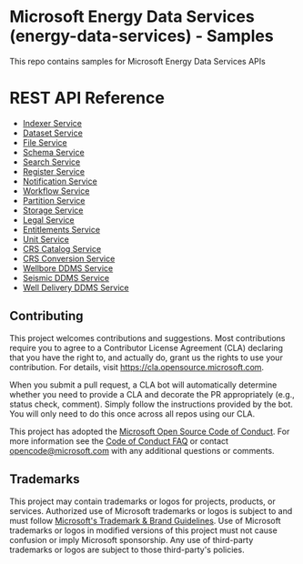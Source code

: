 # Microsoft Energy Data Services (energy-data-services) - Samples

This repo contains samples for Microsoft Energy Data Services APIs

# REST API Reference

* [Indexer Service](/meds-samples/rest-apis/index.html?page=/meds-samples/rest-apis/indexer_openapi.yaml)
* [Dataset Service](/meds-samples/rest-apis/index.html?page=/meds-samples/rest-apis/dataset_swagger.yaml)
* [File Service](/meds-samples/rest-apis/index.html?page=/meds-samples/rest-apis/file_service_openapi.yaml)
* [Schema Service](/meds-samples/rest-apis/index.html?page=/meds-samplesmeds-samples/rest-apis/schema_openapi.yaml)
* [Search Service](/meds-samples/rest-apis/index.html?page=/meds-samples/rest-apis/search_openapi.yaml)
* [Register Service](/meds-samples/rest-apis/index.html?page=/meds-samples/rest-apis/register_openapi.yaml)
* [Notification Service](/meds-samples/rest-apis/index.html?page=/meds-samples/rest-apis/notification_openapi.yaml)
* [Workflow Service](/meds-samples/rest-apis/index.html?page=/meds-samples/rest-apis/workflow_openapi.yaml)
* [Partition Service](/meds-samples/rest-apis/index.html?page=/meds-samples/rest-apis/partition_openapi.yaml)
* [Storage Service](/meds-samples/rest-apis/index.html?page=/meds-samples/rest-apis/storage_openapi.yaml)
* [Legal Service](/meds-samples/rest-apis/index.html?page=/meds-samples/rest-apis/compliance_openapi.yaml)
* [Entitlements Service](/meds-samples/rest-apis/index.html?page=/meds-samples/rest-apis/entitlements_openapi.yaml)
* [Unit Service](/meds-samples/rest-apis/index.html?page=/meds-samples/rest-apis/unit_service_openapi_v3.yaml)
* [CRS Catalog Service](/meds-samples/rest-apis/index.html?page=/meds-samples/rest-apis/crs-catalog-openapi-v2.yaml)
* [CRS Conversion Service](/meds-samples/rest-apis/index.html?page=/meds-samples/rest-apis/crs_converter_openapi.yaml)
* [Wellbore DDMS Service](/meds-samples/rest-apis/index.html?page=/meds-samples/rest-apis/wellbore_ddms_openapi.yaml)
* [Seismic DDMS Service](/meds-samples/rest-apis/index.html?page=/meds-samples/rest-apis/seismic_ddms_openapi.yaml)
* [Well Delivery DDMS Service](/meds-samples/rest-apis/index.html?page=/meds-samples/rest-apis/welldelivery_ddms_openapi.yaml)

## Contributing

This project welcomes contributions and suggestions.  Most contributions require you to agree to a
Contributor License Agreement (CLA) declaring that you have the right to, and actually do, grant us
the rights to use your contribution. For details, visit https://cla.opensource.microsoft.com.

When you submit a pull request, a CLA bot will automatically determine whether you need to provide
a CLA and decorate the PR appropriately (e.g., status check, comment). Simply follow the instructions
provided by the bot. You will only need to do this once across all repos using our CLA.

This project has adopted the [Microsoft Open Source Code of Conduct](https://opensource.microsoft.com/codeofconduct/).
For more information see the [Code of Conduct FAQ](https://opensource.microsoft.com/codeofconduct/faq/) or
contact [opencode@microsoft.com](mailto:opencode@microsoft.com) with any additional questions or comments.

## Trademarks

This project may contain trademarks or logos for projects, products, or services. Authorized use of Microsoft
trademarks or logos is subject to and must follow
[Microsoft's Trademark & Brand Guidelines](https://www.microsoft.com/en-us/legal/intellectualproperty/trademarks/usage/general).
Use of Microsoft trademarks or logos in modified versions of this project must not cause confusion or imply Microsoft sponsorship.
Any use of third-party trademarks or logos are subject to those third-party's policies.